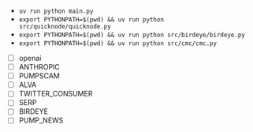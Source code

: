 - `uv run python main.py`
- `export PYTHONPATH=$(pwd) && uv run python src/quicknode/quicknode.py`
- `export PYTHONPATH=$(pwd) && uv run python src/birdeye/birdeye.py`
- `export PYTHONPATH=$(pwd) && uv run python src/cmc/cmc.py`
- [ ] openai
- [ ] ANTHROPIC
- [ ] PUMPSCAM
- [ ] ALVA
- [ ] TWITTER_CONSUMER
- [ ] SERP
- [ ] BIRDEYE
- [ ] PUMP_NEWS

